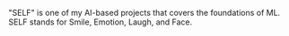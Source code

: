 "SELF" is one of my AI-based projects that covers the foundations of ML. SELF stands for Smile, Emotion, Laugh, and Face.
